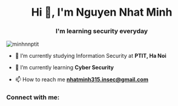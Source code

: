 <h1 align="center">Hi 👋, I'm Nguyen Nhat Minh</h1>
<h3 align="center">I'm learning security everyday</h3>

<p align="left"> <img src="https://komarev.com/ghpvc/?username=minhnnptit&label=Profile%20views&color=0e75b6&style=flat" alt="minhnnptit" /> </p>

- 🔭 I’m currently studying Information Security at **PTIT, Ha Noi**

- 🌱 I’m currently learning **Cyber Security**

- 📫 How to reach me **nhatminh315.insec@gmail.com**

<h3 align="left">Connect with me:</h3>
<p align="left">
</p>


